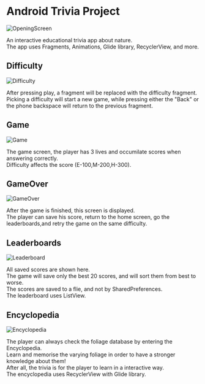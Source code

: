 # Android Trivia Project        
![OpeningScreen](https://user-images.githubusercontent.com/62711261/127738972-6f018e8d-2e76-484b-9b2c-ae12d234b932.png)       

An interactive educational trivia app about nature.         
The app uses Fragments, Animations, Glide library, RecyclerView, and more.          

## Difficulty       
![Difficulty](https://user-images.githubusercontent.com/62711261/127739010-d0a7c834-637d-4c20-8e6e-98192d90f62f.png)        

After pressing play, a fragment will be replaced with the difficulty fragment.        
Picking a difficulty will start a new game, while pressing either the "Back" or the phone backspace will return to the previous fragment.       

## Game       
![Game](https://user-images.githubusercontent.com/62711261/127739073-3ce5b1d1-1196-4d1e-be81-ed85ed526966.png)

The game screen, the player has 3 lives and occumilate scores when answering correctly.         
Difficulty affects the score (E-100,M-200,H-300).           

## GameOver       
![GameOver](https://user-images.githubusercontent.com/62711261/127738976-f78702c0-99b6-48bd-b4d2-2043d0b586a9.png)        

After the game is finished, this screen is displayed.         
The player can save his score, return to the home screen, go the leaderboards,and retry the game on the same difficulty.        

## Leaderboards         
![Leaderboard](https://user-images.githubusercontent.com/62711261/127738980-cc4d27b5-a99e-42c0-9b5e-1a1a3b462184.png)       

All saved scores are shown here.        
The game will save only the best 20 scores, and will sort them from best to worse.        
The scores are saved to a flie, and not by SharedPreferences.       
The leaderboard uses ListView.       

## Encyclopedia       
![Encyclopedia](https://user-images.githubusercontent.com/62711261/127738984-60f8be4a-2297-497d-93d3-c8e4c2670638.png)          

The player can always check the foliage database by entering the Encyclopedia.        
Learn and memorise the varying foliage in order to have a stronger knowledge about them!        
After all, the trivia is for the player to learn in a interactive way.        
The encyclopedia uses RecyclerView with Glide library.



